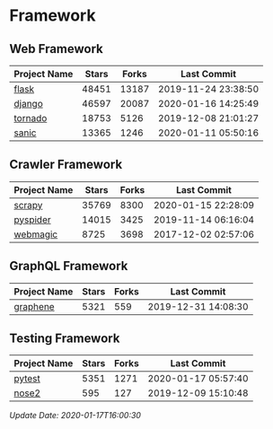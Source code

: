 # Framework

## Web Framework

| Project Name | Stars | Forks | Last Commit |
| ------------ | ----- | ----- | ----------- |
| [flask](https://github.com/pallets/flask) | 48451 | 13187 | 2019-11-24 23:38:50 |
| [django](https://github.com/django/django) | 46597 | 20087 | 2020-01-16 14:25:49 |
| [tornado](https://github.com/tornadoweb/tornado) | 18753 | 5126 | 2019-12-08 21:01:27 |
| [sanic](https://github.com/huge-success/sanic) | 13365 | 1246 | 2020-01-11 05:50:16 |

## Crawler Framework

| Project Name | Stars | Forks | Last Commit |
| ------------ | ----- | ----- | ----------- |
| [scrapy](https://github.com/scrapy/scrapy) | 35769 | 8300 | 2020-01-15 22:28:09 |
| [pyspider](https://github.com/binux/pyspider) | 14015 | 3425 | 2019-11-14 06:16:04 |
| [webmagic](https://github.com/code4craft/webmagic) | 8725 | 3698 | 2017-12-02 02:57:06 |

## GraphQL Framework

| Project Name | Stars | Forks | Last Commit |
| ------------ | ----- | ----- | ----------- |
| [graphene](https://github.com/graphql-python/graphene) | 5321 | 559 | 2019-12-31 14:08:30 |

## Testing Framework

| Project Name | Stars | Forks | Last Commit |
| ------------ | ----- | ----- | ----------- |
| [pytest](https://github.com/pytest-dev/pytest) | 5351 | 1271 | 2020-01-17 05:57:40 |
| [nose2](https://github.com/nose-devs/nose2) | 595 | 127 | 2019-12-09 15:10:48 |

*Update Date: 2020-01-17T16:00:30*